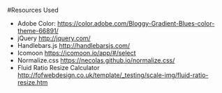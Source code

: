 #Resources Used

 - Adobe Color: https://color.adobe.com/Bloggy-Gradient-Blues-color-theme-66891/  
 - jQuery http://jquery.com/
 - Handlebars.js http://handlebarsjs.com/
 - Icomoon https://icomoon.io/app/#/select
 - Normalize.css https://necolas.github.io/normalize.css/
 - Fluid Ratio Resize Calculator http://fofwebdesign.co.uk/template/_testing/scale-img/fluid-ratio-resize.htm
